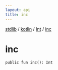 ```yaml
---
layout: api
title: inc
---
```

[stdlib](../../index.md) / [kotlin](../index.md) / [Int](index.md) / [inc](inc.md)

# inc

```
public fun inc(): Int
```
